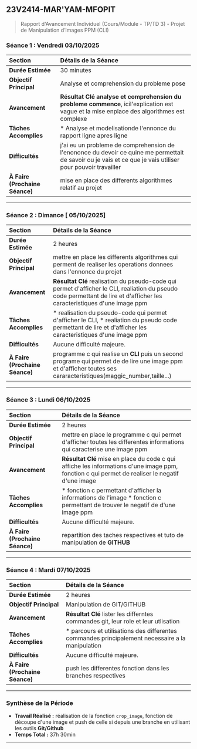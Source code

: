 ## **23V2414-MAR'YAM-MFOPIT**

> Rapport d'Avancement Individuel (Cours/Module - TP/TD 3) - Projet de Manipulation d’Images PPM (CLI)


### **Séance 1 : Vendredi  03/10/2025**

| Section | Détails de la Séance |
| :--- | :--- |
| **Durée Estimée** |  30 minutes |
| **Objectif Principal** | Analyse et comprehension du probleme pose |
| **Avancement** | **Résultat Clé** **analyse et comprehension du probleme commence**, icil'explication est vague et la mise enplace des algorithmes est complexe |
| **Tâches Accomplies** | * Analyse et modelisationde l'ennonce du rapport ligne apres ligne  |
| **Difficultés** | j'ai eu un probleme de comprehension de l'enononce du devoir ce quine me permettait de savoir ou je vais et ce que je vais utiliser pour pouvoir travailler |
| **À Faire (Prochaine Séance)** | mise en place des differents algorithmes relatif au projet |

---

### **Séance 2 : Dimance [ 05/10/2025]**

| Section | Détails de la Séance |
| :--- | :--- |
| **Durée Estimée** | 2 heures |
| **Objectif Principal** | mettre en place les differents algorithmes qui perment de realiser les operations donnees dans l'ennonce du projet |
| **Avancement** | **Résultat Clé**  realisation du pseudo-code qui permet d'afficher le CLI, realiation du pseudo code permettant de lire et d'afficher les caracteristiques d'une image ppm |
| **Tâches Accomplies** | * realisation du pseudo-code qui permet d'afficher le CLI, * realiation du pseudo code permettant de lire et d'afficher les caracteristiques d'une image ppm |
| **Difficultés** |  Aucune difficulté majeure. |
| **À Faire (Prochaine Séance)** | programme c qui realise un **CLI** puis un second programe qui permet de de lire une image ppm et d'afficher toutes ses cararacteristiques(maggic_number,taille...) |

---

### **Séance 3 : Lundi  06/10/2025**

| Section | Détails de la Séance |
| :--- | :--- |
| **Durée Estimée** | 2 heures |
| **Objectif Principal** | mettre en place le programme c qui permet d'afficher toutes les differentes informations qui caracterise une image ppm |
| **Avancement** | **Résultat Clé**  mise en place du code c qui affiche les informations d'une image ppm, fonction c qui permet de realiser le negatif d'une image |
| **Tâches Accomplies** | * fonction c permettant d'afficher la informations de l'image * fonction c permettant de trouver le negatif de d'une image ppm |
| **Difficultés** | Aucune difficulté majeure. |
| **À Faire (Prochaine Séance)** | repartition des taches respectives et tuto de manipulation de **GITHUB** |

---

### **Séance 4 : Mardi  07/10/2025**

| Section | Détails de la Séance |
| :--- | :--- |
| **Durée Estimée** | 2 heures |
| **Objectif Principal** | Manipulation de GIT/GITHUB |
| **Avancement** | **Résultat Clé**  lister les differntes commandes git, leur role et leur utlisation |
| **Tâches Accomplies** | * parcours et utilisations des differentes commandes principalement necessaire a la manipulation |
| **Difficultés** | Aucune difficulté majeure. |
| **À Faire (Prochaine Séance)** | push les differentes fonction dans les branches respectives |

---

### **Synthèse de la Période**

* **Travail Réalisé :** réalisation de la fonction `crop_image`, fonction de découpe d'une image et push de celle si depuis une branche en utilisant les outils **Git/Github**
* **Temps Total :** 37h 30min
---